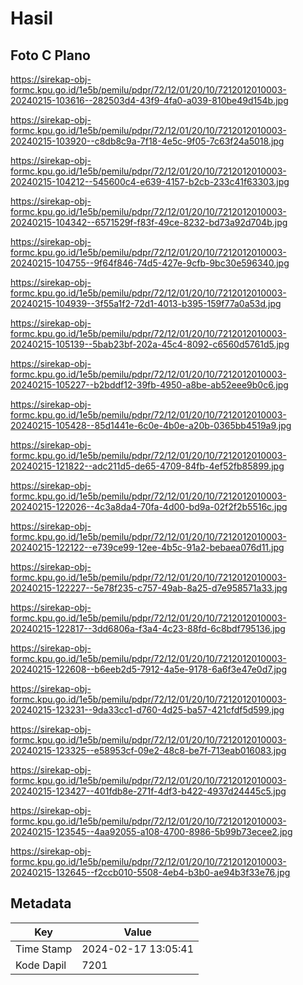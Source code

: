 # Hasil

## Foto C Plano

https://sirekap-obj-formc.kpu.go.id/1e5b/pemilu/pdpr/72/12/01/20/10/7212012010003-20240215-103616--282503d4-43f9-4fa0-a039-810be49d154b.jpg

https://sirekap-obj-formc.kpu.go.id/1e5b/pemilu/pdpr/72/12/01/20/10/7212012010003-20240215-103920--c8db8c9a-7f18-4e5c-9f05-7c63f24a5018.jpg

https://sirekap-obj-formc.kpu.go.id/1e5b/pemilu/pdpr/72/12/01/20/10/7212012010003-20240215-104212--545600c4-e639-4157-b2cb-233c41f63303.jpg

https://sirekap-obj-formc.kpu.go.id/1e5b/pemilu/pdpr/72/12/01/20/10/7212012010003-20240215-104342--6571529f-f83f-49ce-8232-bd73a92d704b.jpg

https://sirekap-obj-formc.kpu.go.id/1e5b/pemilu/pdpr/72/12/01/20/10/7212012010003-20240215-104755--9f64f846-74d5-427e-9cfb-9bc30e596340.jpg

https://sirekap-obj-formc.kpu.go.id/1e5b/pemilu/pdpr/72/12/01/20/10/7212012010003-20240215-104939--3f55a1f2-72d1-4013-b395-159f77a0a53d.jpg

https://sirekap-obj-formc.kpu.go.id/1e5b/pemilu/pdpr/72/12/01/20/10/7212012010003-20240215-105139--5bab23bf-202a-45c4-8092-c6560d5761d5.jpg

https://sirekap-obj-formc.kpu.go.id/1e5b/pemilu/pdpr/72/12/01/20/10/7212012010003-20240215-105227--b2bddf12-39fb-4950-a8be-ab52eee9b0c6.jpg

https://sirekap-obj-formc.kpu.go.id/1e5b/pemilu/pdpr/72/12/01/20/10/7212012010003-20240215-105428--85d1441e-6c0e-4b0e-a20b-0365bb4519a9.jpg

https://sirekap-obj-formc.kpu.go.id/1e5b/pemilu/pdpr/72/12/01/20/10/7212012010003-20240215-121822--adc211d5-de65-4709-84fb-4ef52fb85899.jpg

https://sirekap-obj-formc.kpu.go.id/1e5b/pemilu/pdpr/72/12/01/20/10/7212012010003-20240215-122026--4c3a8da4-70fa-4d00-bd9a-02f2f2b5516c.jpg

https://sirekap-obj-formc.kpu.go.id/1e5b/pemilu/pdpr/72/12/01/20/10/7212012010003-20240215-122122--e739ce99-12ee-4b5c-91a2-bebaea076d11.jpg

https://sirekap-obj-formc.kpu.go.id/1e5b/pemilu/pdpr/72/12/01/20/10/7212012010003-20240215-122227--5e78f235-c757-49ab-8a25-d7e958571a33.jpg

https://sirekap-obj-formc.kpu.go.id/1e5b/pemilu/pdpr/72/12/01/20/10/7212012010003-20240215-122817--3dd6806a-f3a4-4c23-88fd-6c8bdf795136.jpg

https://sirekap-obj-formc.kpu.go.id/1e5b/pemilu/pdpr/72/12/01/20/10/7212012010003-20240215-122608--b6eeb2d5-7912-4a5e-9178-6a6f3e47e0d7.jpg

https://sirekap-obj-formc.kpu.go.id/1e5b/pemilu/pdpr/72/12/01/20/10/7212012010003-20240215-123231--9da33cc1-d760-4d25-ba57-421cfdf5d599.jpg

https://sirekap-obj-formc.kpu.go.id/1e5b/pemilu/pdpr/72/12/01/20/10/7212012010003-20240215-123325--e58953cf-09e2-48c8-be7f-713eab016083.jpg

https://sirekap-obj-formc.kpu.go.id/1e5b/pemilu/pdpr/72/12/01/20/10/7212012010003-20240215-123427--401fdb8e-271f-4df3-b422-4937d24445c5.jpg

https://sirekap-obj-formc.kpu.go.id/1e5b/pemilu/pdpr/72/12/01/20/10/7212012010003-20240215-123545--4aa92055-a108-4700-8986-5b99b73ecee2.jpg

https://sirekap-obj-formc.kpu.go.id/1e5b/pemilu/pdpr/72/12/01/20/10/7212012010003-20240215-132645--f2ccb010-5508-4eb4-b3b0-ae94b3f33e76.jpg


## Metadata

| Key        | Value               |
| ---------- | ------------------- |
| Time Stamp | 2024-02-17 13:05:41 |
| Kode Dapil | 7201                |



